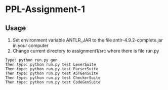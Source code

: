 # PPL-Assignment-1

## Usage

1.  Set environment variable ANTLR_JAR to the file antlr-4.9.2-complete.jar in your computer
2. Change current directory to assignment1/src where there is file run.py

```
Type: python run.py gen
Then type: python run.py test LexerSuite
Then type: python run.py test ParserSuite
Then type: python run.py test ASTGenSuite
Then type: python run.py test CheckerSuite
Then type: python run.py test CodeGenSuite
```